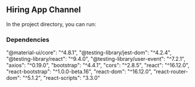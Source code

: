 
## Hiring App Channel

In the project directory, you can run:


### Dependencies

 "@material-ui/core": "^4.8.1",
    "@testing-library/jest-dom": "^4.2.4",
    "@testing-library/react": "^9.4.0",
    "@testing-library/user-event": "^7.2.1",
    "axios": "^0.19.0",
    "bootstrap": "^4.4.1",
    "cors": "^2.8.5",
    "react": "^16.12.0",
    "react-bootstrap": "^1.0.0-beta.16",
    "react-dom": "^16.12.0",
    "react-router-dom": "^5.1.2",
    "react-scripts": "3.3.0"
